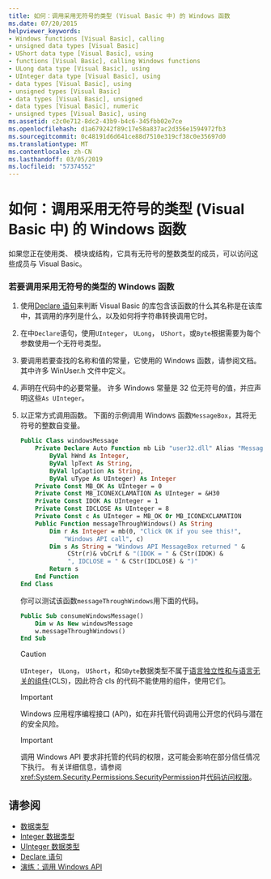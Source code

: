 ```yaml
---
title: 如何：调用采用无符号的类型 (Visual Basic 中) 的 Windows 函数
ms.date: 07/20/2015
helpviewer_keywords:
- Windows functions [Visual Basic], calling
- unsigned data types [Visual Basic]
- UShort data type [Visual Basic], using
- functions [Visual Basic], calling Windows functions
- ULong data type [Visual Basic], using
- UInteger data type [Visual Basic], using
- data types [Visual Basic], using
- unsigned types [Visual Basic]
- data types [Visual Basic], unsigned
- data types [Visual Basic], numeric
- unsigned types [Visual Basic], using
ms.assetid: c2c0e712-8dc2-43b9-b4c6-345fbb02e7ce
ms.openlocfilehash: d1a679242f89c17e58a837ac2d356e1594972fb3
ms.sourcegitcommit: 0c48191d6d641ce88d7510e319cf38c0e35697d0
ms.translationtype: MT
ms.contentlocale: zh-CN
ms.lasthandoff: 03/05/2019
ms.locfileid: "57374552"
---
```

# <a name="how-to-call-a-windows-function-that-takes-unsigned-types-visual-basic"></a>如何：调用采用无符号的类型 (Visual Basic 中) 的 Windows 函数

如果您正在使用类、 模块或结构，它具有无符号的整数类型的成员，可以访问这些成员与 Visual Basic。

### <a name="to-call-a-windows-function-that-takes-an-unsigned-type"></a>若要调用采用无符号的类型的 Windows 函数

1. 使用[Declare 语句](../../../visual-basic/language-reference/statements/declare-statement.md)来判断 Visual Basic 的库包含该函数的什么其名称是在该库中，其调用的序列是什么，以及如何将字符串转换调用它时。

2. 在中`Declare`语句，使用`UInteger`， `ULong`， `UShort`，或`Byte`根据需要为每个参数使用一个无符号类型。

3. 要调用若要查找的名称和值的常量，它使用的 Windows 函数，请参阅文档。 其中许多 WinUser.h 文件中定义。

4. 声明在代码中的必要常量。 许多 Windows 常量是 32 位无符号的值，并应声明这些`As UInteger`。

5. 以正常方式调用函数。 下面的示例调用 Windows 函数`MessageBox`，其将无符号的整数自变量。

    ```vb
    Public Class windowsMessage
        Private Declare Auto Function mb Lib "user32.dll" Alias "MessageBox" (
            ByVal hWnd As Integer,
            ByVal lpText As String,
            ByVal lpCaption As String,
            ByVal uType As UInteger) As Integer
        Private Const MB_OK As UInteger = 0
        Private Const MB_ICONEXCLAMATION As UInteger = &H30
        Private Const IDOK As UInteger = 1
        Private Const IDCLOSE As UInteger = 8
        Private Const c As UInteger = MB_OK Or MB_ICONEXCLAMATION
        Public Function messageThroughWindows() As String
            Dim r As Integer = mb(0, "Click OK if you see this!",
                "Windows API call", c)
            Dim s As String = "Windows API MessageBox returned " &
                 CStr(r)& vbCrLf & "(IDOK = " & CStr(IDOK) &
                 ", IDCLOSE = " & CStr(IDCLOSE) & ")"
            Return s
        End Function
    End Class
    ```

     你可以测试该函数`messageThroughWindows`用下面的代码。

    ```vb
    Public Sub consumeWindowsMessage()
        Dim w As New windowsMessage
        w.messageThroughWindows()
    End Sub
    ```

    > [!CAUTION]
    > `UInteger`， `ULong`， `UShort`，和`SByte`数据类型不属于[语言独立性和与语言无关的组件](../../../standard/language-independence-and-language-independent-components.md)(CLS)，因此符合 cls 的代码不能使用的组件，使用它们。

    > [!IMPORTANT]
    > Windows 应用程序编程接口 (API)，如在非托管代码调用公开您的代码与潜在的安全风险。

    > [!IMPORTANT]
    > 调用 Windows API 要求非托管的代码的权限，这可能会影响在部分信任情况下执行。 有关详细信息，请参阅<xref:System.Security.Permissions.SecurityPermission>并[代码访问权限](https://docs.microsoft.com/previous-versions/dotnet/netframework-4.0/h846e9b3(v=vs.100))。

## <a name="see-also"></a>请参阅

- [数据类型](../../../visual-basic/language-reference/data-types/index.md)
- [Integer 数据类型](../../../visual-basic/language-reference/data-types/integer-data-type.md)
- [UInteger 数据类型](../../../visual-basic/language-reference/data-types/uinteger-data-type.md)
- [Declare 语句](../../../visual-basic/language-reference/statements/declare-statement.md)
- [演练：调用 Windows API](../../../visual-basic/programming-guide/com-interop/walkthrough-calling-windows-apis.md)
